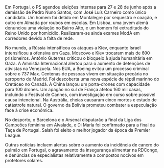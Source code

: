 Em Portugal, o PS agendou eleições internas para 27 e 28 de junho após a demissão de Pedro Nuno Santos, com José Luís Carneiro como único candidato. Um homem foi detido em Montalegre por sequestro e coação, e outro em Almada por roubos em escolas. Em Lisboa, uma jovem alemã denunciou uma violação no Bairro Alto, e um homem foi extraditado do Reino Unido por homicídio. Realizaram-se ainda exames ModA em corredores devido a falta de rede.

No mundo, a Rússia intensificou os ataques a Kiev, enquanto Israel intensificou a ofensiva em Gaza. Moscovo e Kiev trocaram mais de 600 prisioneiros. António Guterres criticou o bloqueio à ajuda humanitária em Gaza. A Amnistia Internacional alertou para o aumento de detenções de ativistas na Venezuela. Nos EUA, a Boeing evitou um processo criminal sobre o 737 Max. Centenas de pessoas vivem em situação precária no aeroporto de Madrid. Foi descoberta uma nova espécie de réptil marinho do Cretáceo no Canadá. A China lançou um porta-drones com capacidade para 100 drones. Um apagão no sul de França afetou 160 mil casas, incluindo o Festival de Cannes, com investigação em curso sobre possível causa intencional. Na Austrália, cheias causaram cinco mortes e estado de catástrofe natural. O governo da Bolívia prometeu combater a especulação face à crise económica.

No desporto, o Barcelona e o Arsenal disputarão a final da Liga dos Campeões feminina em Alvalade, e Di María foi confirmado para a final da Taça de Portugal. Salah foi eleito o melhor jogador da época da Premier League.

Outras notícias incluem alertas sobre o aumento da incidência de cancro do pulmão em Portugal, o agravamento da insegurança alimentar na RDCongo, e denúncias de especialistas relativamente a compostos nocivos em protetores solares.
